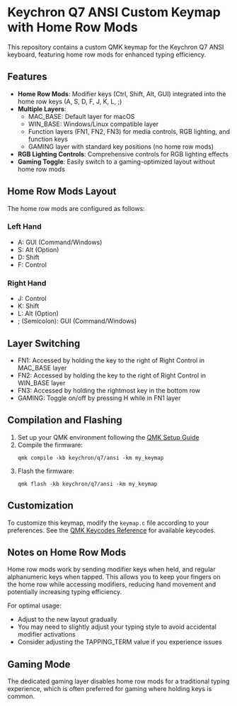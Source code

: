 # Keychron Q7 ANSI Custom Keymap with Home Row Mods

This repository contains a custom QMK keymap for the Keychron Q7 ANSI keyboard, featuring home row mods for enhanced typing efficiency.

## Features

- **Home Row Mods**: Modifier keys (Ctrl, Shift, Alt, GUI) integrated into the home row keys (A, S, D, F, J, K, L, ;)
- **Multiple Layers**:
  - MAC_BASE: Default layer for macOS
  - WIN_BASE: Windows/Linux compatible layer
  - Function layers (FN1, FN2, FN3) for media controls, RGB lighting, and function keys
  - GAMING layer with standard key positions (no home row mods)
- **RGB Lighting Controls**: Comprehensive controls for RGB lighting effects
- **Gaming Toggle**: Easily switch to a gaming-optimized layout without home row mods

## Home Row Mods Layout

The home row mods are configured as follows:

### Left Hand
- A: GUI (Command/Windows)
- S: Alt (Option)
- D: Shift
- F: Control

### Right Hand
- J: Control
- K: Shift
- L: Alt (Option)
- ; (Semicolon): GUI (Command/Windows)

## Layer Switching

- FN1: Accessed by holding the key to the right of Right Control in MAC_BASE layer
- FN2: Accessed by holding the key to the right of Right Control in WIN_BASE layer
- FN3: Accessed by holding the rightmost key in the bottom row
- GAMING: Toggle on/off by pressing H while in FN1 layer

## Compilation and Flashing

1. Set up your QMK environment following the [QMK Setup Guide](https://docs.qmk.fm/#/newbs_getting_started)
2. Compile the firmware:
   ```
   qmk compile -kb keychron/q7/ansi -km my_keymap
   ```
3. Flash the firmware:
   ```
   qmk flash -kb keychron/q7/ansi -km my_keymap
   ```

## Customization

To customize this keymap, modify the `keymap.c` file according to your preferences. See the [QMK Keycodes Reference](https://docs.qmk.fm/#/keycodes) for available keycodes.

## Notes on Home Row Mods

Home row mods work by sending modifier keys when held, and regular alphanumeric keys when tapped. This allows you to keep your fingers on the home row while accessing modifiers, reducing hand movement and potentially increasing typing efficiency.

For optimal usage:
- Adjust to the new layout gradually
- You may need to slightly adjust your typing style to avoid accidental modifier activations
- Consider adjusting the TAPPING_TERM value if you experience issues

## Gaming Mode

The dedicated gaming layer disables home row mods for a traditional typing experience, which is often preferred for gaming where holding keys is common. 